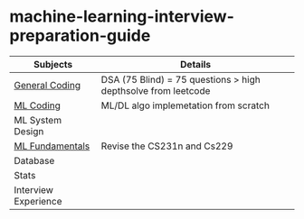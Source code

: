 # machine-learning-interview-preparation-guide

| Subjects           | Details                                    |
|--------------------|--------------------------------------------|
| [General Coding](general_coding/general_coding.md)     |   DSA  (75 Blind) = 75 questions > high depthsolve from leetcode                                         |
| [ML Coding](algorithm_list.md)          | ML/DL algo implemetation from scratch                             |
| ML System Design   |                                            |
| [ML Fundamentals](ml_fundamentals.md)    |  Revise the CS231n and Cs229                                          |
| Database           |                                            |
| Stats              |                                            |
| Interview Experience     |                                            |
